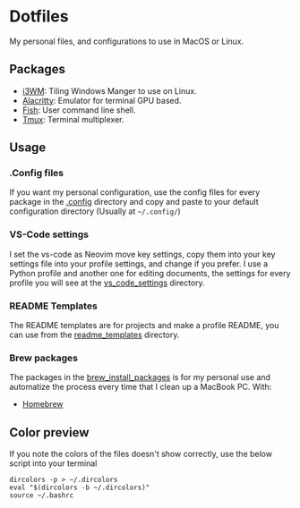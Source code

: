 # Dotfiles

My personal files, and configurations to use in MacOS or Linux.

## Packages

- [i3WM](https://i3wm.org/): Tiling Windows Manger to use on Linux.
- [Alacritty](https://alacritty.org/): Emulator for terminal GPU based.
- [Fish](https://fishshell.com/): User command line shell.
- [Tmux](https://github.com/tmux/tmux/wiki): Terminal multiplexer.

## Usage

### .Config files

If you want my personal configuration, use the config files for every package in the [.config](.config) directory and copy and paste to your default configuration directory (Usually at `~/.config/`)

### VS-Code settings

I set the vs-code as Neovim move key settings, copy them into your key settings file into your profile settings, and change if you prefer. I use a Python profile and another one for editing documents, the settings for every profile you will see at the [vs_code_settings](vs_code_settings) directory.

### README Templates

The README templates are for projects and make a profile README, you can use from the [readme_templates](readme_templates) directory.

### Brew packages

The packages in the [brew_install_packages](brew_install_packages.sh) is for my personal use and automatize the process every time that I clean up a MacBook PC. With:

- [Homebrew](https://brew.sh/)

## Color preview

If you note the colors of the files doesn't show correctly, use the below script into your terminal

    dircolors -p > ~/.dircolors
    eval "$(dircolors -b ~/.dircolors)"
    source ~/.bashrc


